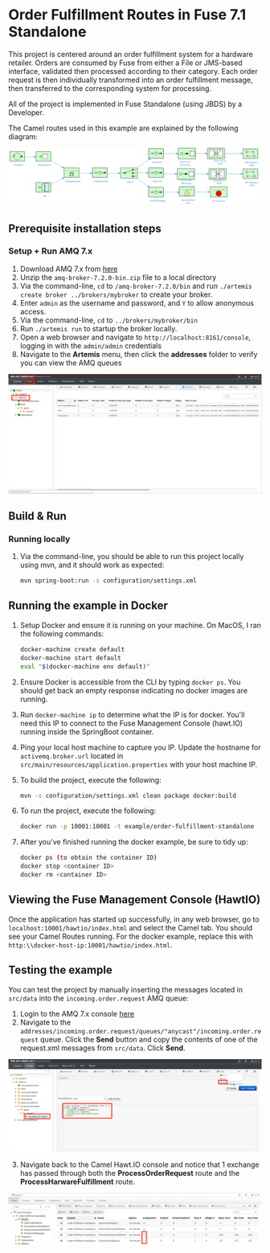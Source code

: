 # Order Fulfillment Routes in Fuse 7.1 Standalone

This project is centered around an order fulfillment system for a hardware retailer.  Orders are consumed by Fuse from either a File or JMS-based interface, validated then processed according to their category.  Each order request is then individually transformed into an order fulfillment message, then transferred to the corresponding system for processing.

All of the project is implemented in Fuse Standalone (using JBDS) by a Developer.

The Camel routes used in this example are explained by the following diagram:

![CBR Diagram](src/img/order_fullfilment_standalone.png)

## Prerequisite installation steps

### Setup + Run AMQ 7.x

1.  Download AMQ 7.x from [here](https://access.redhat.com/jbossnetwork/restricted/softwareDownload.html?softwareId=58991&product=jboss.amq.broker)
2.  Unzip the `amq-broker-7.2.0-bin.zip` file to a local directory
3.  Via the command-line, `cd` to `/amq-broker-7.2.0/bin` and run `./artemis create broker ../brokers/mybroker` to create your broker.
4.  Enter `admin` as the username and password, and `Y` to allow anonymous access.
5.  Via the command-line, `cd` to `../brokers/mybroker/bin`
6.  Run `./artemis run` to startup the broker locally.
7.  Open a web browser and navigate to `http://localhost:8161/console`, logging in with the `admin/admin` credentials
8.  Navigate to the **Artemis** menu, then click the **addresses** folder to verify you can view the AMQ queues

![CBR Diagram](src/img/amq-login-verification.png)

## Build & Run

### Running locally

1. Via the command-line, you should be able to run this project locally using mvn, and it should work as expected:

	```bash
	mvn spring-boot:run -s configuration/settings.xml
	```

## Running the example in Docker

1. Setup Docker and ensure it is running on your machine.  On MacOS, I ran the following commands:

	```bash
	docker-machine create default
	docker-machine start default
	eval "$(docker-machine env default)"
	```
	
2.  Ensure Docker is accessible from the CLI by typing `docker ps`.  You should get back an empty response indicating no docker images are running.

3.  Run `docker-machine ip` to determine what the IP is for docker. You'll need this IP to connect to the Fuse Management Console (hawt.IO) running inside the SpringBoot container.

4.  Ping your local host machine to capture you IP.  Update the hostname for `activemq.broker.url` located in `src/main/resources/application.properties` with your host machine IP.

5.  To build the project, execute the following:

	```bash
	mvn -s configuration/settings.xml clean package docker:build
	```
    
6.  To run the project, execute the following:

	```bash
	docker run -p 10001:10001 -t example/order-fulfillment-standalone
	```
	
7.  After you've finished running the docker example, be sure to tidy up:
	
	```bash
	docker ps (to obtain the container ID)
	docker stop <container ID>
	docker rm <container ID>
	```
	
## Viewing the Fuse Management Console (HawtIO)

Once the application has started up successfully, in any web browser, go to `localhost:10001/hawtio/index.html` and select the Camel tab. You should see your Camel Routes running.  For the docker example, replace this with `http:\\docker-host-ip:10001/hawtio/index.html`.

## Testing the example

You can test the project by manually inserting the messages located in `src/data` into the `incoming.order.request` AMQ queue:

1.  Login to the AMQ 7.x console [here](http://localhost:8161/console/login)
2.  Navigate to the `addresses/incoming.order.request/queues/"anycast"/incoming.order.request` queue.  Click the **Send** button and copy the contents of one of the request.xml messages from `src/data`.  Click **Send**.

![CBR Diagram](src/img/amq-test-message.png)

3.  Navigate back to the Camel Hawt.IO console and notice that 1 exchange has passed through both the **ProcessOrderRequest** route and the **ProcessHarwareFulfillment** route.

![CBR Diagram](src/img/camel-hawtio-verify.png)

